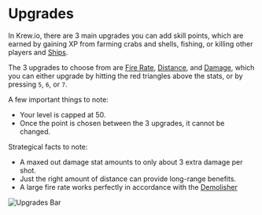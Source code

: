 # Upgrades

In Krew.io, there are 3 main upgrades you can add skill points, which are earned by gaining XP from farming crabs and shells, fishing, or killing other players and [Ships](ships.md).

The 3 upgrades to choose from are [Fire Rate](firerate.md), [Distance](distance.md), and [Damage](damage.md), which you can either upgrade by hitting the red triangles above the stats, or by pressing `5`, `6`, or `7`.

A few important things to note:

- Your level is capped at 50.
- Once the point is chosen between the 3 upgrades, it cannot be changed.

Strategical facts to note:

- A maxed out damage stat amounts to only about 3 extra damage per shot.
- Just the right amount of distance can provide long-range benefits.
- A large fire rate works perfectly in accordance with the [Demolisher](/items/cannon/demolisher.md)

![Upgrades Bar](https://cdn.discordapp.com/attachments/257163738258472960/796683795000066058/latest.png)